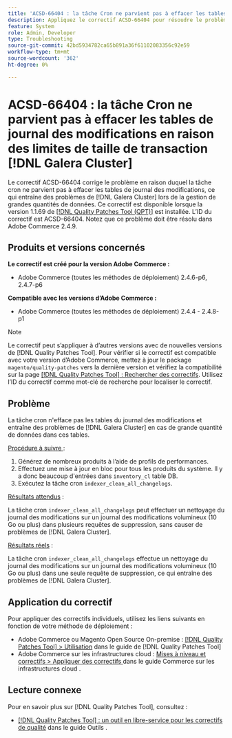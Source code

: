 ```yaml
---
title: 'ACSD-66404 : la tâche Cron ne parvient pas à effacer les tables de journal des modifications en raison  [!DNL Galera Cluster]  limites de taille des transactions'
description: Appliquez le correctif ACSD-66404 pour résoudre le problème d'Adobe Commerce où la tâche cron ne supprime pas les tables de logs des modifications et provoque des problèmes en cas  [!DNL Galera Cluster]  grande quantité de données dans ces tables.
feature: System
role: Admin, Developer
type: Troubleshooting
source-git-commit: 42bd5934782ca65b891a36f61102083356c92e59
workflow-type: tm+mt
source-wordcount: '362'
ht-degree: 0%

---
```



# ACSD-66404 : la tâche Cron ne parvient pas à effacer les tables de journal des modifications en raison des limites de taille de transaction [!DNL Galera Cluster]

Le correctif ACSD-66404 corrige le problème en raison duquel la tâche cron ne parvient pas à effacer les tables de journal des modifications, ce qui entraîne des problèmes de [!DNL Galera Cluster] lors de la gestion de grandes quantités de données. Ce correctif est disponible lorsque la version 1.1.69 de [[!DNL Quality Patches Tool (QPT)]](/help/tools/quality-patches-tool/quality-patches-tool-to-self-serve-quality-patches.md) est installée. L’ID du correctif est ACSD-66404. Notez que ce problème doit être résolu dans Adobe Commerce 2.4.9.

## Produits et versions concernés

**Le correctif est créé pour la version Adobe Commerce :**

* Adobe Commerce (toutes les méthodes de déploiement) 2.4.6-p6, 2.4.7-p6

**Compatible avec les versions d’Adobe Commerce :**

* Adobe Commerce (toutes les méthodes de déploiement) 2.4.4 - 2.4.8-p1

>[!NOTE]
>
>Le correctif peut s’appliquer à d’autres versions avec de nouvelles versions de [!DNL Quality Patches Tool]. Pour vérifier si le correctif est compatible avec votre version d’Adobe Commerce, mettez à jour le package `magento/quality-patches` vers la dernière version et vérifiez la compatibilité sur la page [[!DNL Quality Patches Tool] : Rechercher des correctifs](https://experienceleague.adobe.com/tools/commerce-quality-patches/index.html). Utilisez l’ID du correctif comme mot-clé de recherche pour localiser le correctif.

## Problème

La tâche cron n&#39;efface pas les tables du journal des modifications et entraîne des problèmes de [!DNL Galera Cluster] en cas de grande quantité de données dans ces tables.

<u>Procédure à suivre </u> :

1. Générez de nombreux produits à l’aide de profils de performances.
1. Effectuez une mise à jour en bloc pour tous les produits du système. Il y a donc beaucoup d&#39;entrées dans `inventory_cl` table DB.
1. Exécutez la tâche cron `indexer_clean_all_changelogs`.

<u>Résultats attendus</u> :

La tâche cron `indexer_clean_all_changelogs` peut effectuer un nettoyage du journal des modifications sur un journal des modifications volumineux (10 Go ou plus) dans plusieurs requêtes de suppression, sans causer de problèmes de [!DNL Galera Cluster].

<u>Résultats réels</u> :

La tâche cron `indexer_clean_all_changelogs` effectue un nettoyage du journal des modifications sur un journal des modifications volumineux (10 Go ou plus) dans une seule requête de suppression, ce qui entraîne des problèmes de [!DNL Galera Cluster].

## Application du correctif

Pour appliquer des correctifs individuels, utilisez les liens suivants en fonction de votre méthode de déploiement :

* Adobe Commerce ou Magento Open Source On-premise : [[!DNL Quality Patches Tool] > Utilisation](/help/tools/quality-patches-tool/usage.md) dans le guide de [!DNL Quality Patches Tool]
* Adobe Commerce sur les infrastructures cloud : [ Mises à niveau et correctifs > Appliquer des correctifs ](https://experienceleague.adobe.com/docs/commerce-cloud-service/user-guide/develop/upgrade/apply-patches.html) dans le guide Commerce sur les infrastructures cloud .

## Lecture connexe

Pour en savoir plus sur [!DNL Quality Patches Tool], consultez :

* [[!DNL Quality Patches Tool] : un outil en libre-service pour les correctifs de qualité](/help/tools/quality-patches-tool/quality-patches-tool-to-self-serve-quality-patches.md) dans le guide Outils .
